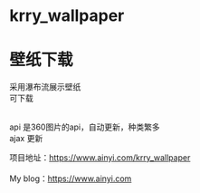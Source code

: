 # krry_wallpaper
# 壁纸下载

采用瀑布流展示壁纸<br>
可下载<br><br>

api 是360图片的api，自动更新，种类繁多<br>
ajax 更新<br>

项目地址：https://www.ainyi.com/krry_wallpaper<br><br>
My blog：https://www.ainyi.com
